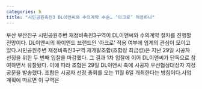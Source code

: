 ```yaml
---
categories: h
title: "시민공원촉진3 DL이앤씨와 수의계약 수순… ‘아크로’ 적용하나"
---
```

부산 부산진구 시민공원주변 재정비촉진3구역이 DL이앤씨와 수의계약 절차를 진행할 전망이다. DL이앤씨의 하이엔드 브랜드인 ‘아크로’ 적용 여부에 업계의 관심이 모이고 있다.시민공원주변 재정비촉진3구역 재개발조합(조합장 최금성)은 지난 29일 시공자 선정을 위한 두 번째 입찰을 마감했다. 그 결과 1차 입찰에 이어 DL이앤씨가 단독으로 참여하면서 유찰됐다. 이에 따라 조합은 29일 DL이앤씨 측에 시공자 우선협상대상자 지정 공문을 발송했다. 조합은 시공자 선정 총회를 오는 11월 6일 개최한다는 방침이다.사업계획에 따르면 이 구역은